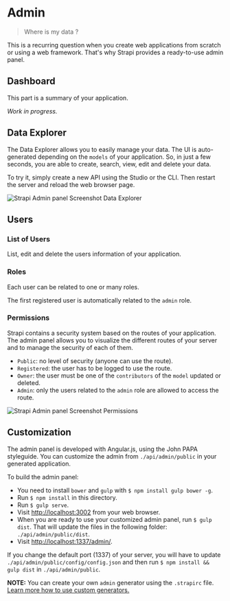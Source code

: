 # Admin

> Where is my data ?

This is a recurring question when you create web applications from scratch or
using a web framework. That's why Strapi provides a ready-to-use admin panel.

## Dashboard

This part is a summary of your application.

*Work in progress.*

## Data Explorer

The Data Explorer allows you to easily manage your data.
The UI is auto-generated depending on the `models` of your application.
So, in just a few seconds, you are able to create, search, view, edit and
delete your data.

To try it, simply create a new API using the Studio or the CLI.
Then restart the server and reload the web browser page.

![Strapi Admin panel Screenshot Data Explorer](http://strapi.io/assets/screenshots/create.png "Strapi Admin panel Screenshot Data Explorer")

## Users

### List of Users

List, edit and delete the users information of your application.

### Roles

Each user can be related to one or many roles.

The first registered user is automatically related to the `admin` role.

### Permissions

Strapi contains a security system based on the routes of your application.
The admin panel allows you to visualize the different routes of your server and
to manage the security of each of them.

- `Public`: no level of security (anyone can use the route).
- `Registered`: the user has to be logged to use the route.
- `Owner`: the user must be one of the `contributors` of the `model` updated or deleted.
- `Admin`: only the users related to the `admin` role are allowed to access the route.

![Strapi Admin panel Screenshot Permissions](http://strapi.io/assets/screenshots/permissions.png "Strapi Admin panel Screenshot Permissions")

## Customization

The admin panel is developed with Angular.js, using the John PAPA styleguide.
You can customize the admin from `./api/admin/public` in your generated application.

To build the admin panel:
- You need to install `bower` and `gulp` with `$ npm install gulp bower -g`.
- Run `$ npm install` in this directory.
- Run `$ gulp serve`.
- Visit [http://localhost:3002](http://localhost:3002) from your web browser.
- When you are ready to use your customized admin panel, run `$ gulp dist`.
  That will update the files in the following folder: `./api/admin/public/dist`.
- Visit [http://localhost:1337/admin/](http://localhost:1337/admin/).

If you change the default port (1337) of your server, you will have to update
`./api/admin/public/config/config.json` and then run `$ npm install && gulp dist`
in `./api/admin/public`.

**NOTE:** You can create your own `admin` generator using the `.strapirc` file.
[Learn more how to use custom generators.](http://strapi.io/documentation/customization)
